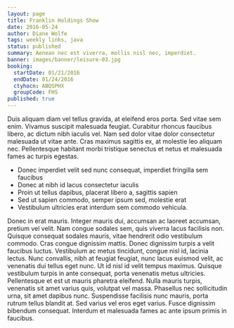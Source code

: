 ```yaml
---
layout: page
title: Franklin Holdings Show
date: 2016-05-24
author: Diane Wolfe
tags: weekly links, java
status: published
summary: Aenean nec est viverra, mollis nisl nec, imperdiet.
banner: images/banner/leisure-03.jpg
booking:
  startDate: 01/21/2016
  endDate: 01/24/2016
  ctyhocn: ABQSPHX
  groupCode: FHS
published: true
---
```

Duis aliquam diam vel tellus gravida, at eleifend eros porta. Sed vitae sem enim. Vivamus suscipit malesuada feugiat. Curabitur rhoncus faucibus libero, ac dictum nibh iaculis vel. Nam sed dolor vitae dolor consectetur malesuada ut vitae ante. Cras maximus sagittis ex, at molestie leo aliquam nec. Pellentesque habitant morbi tristique senectus et netus et malesuada fames ac turpis egestas.

* Donec imperdiet velit sed nunc consequat, imperdiet fringilla sem faucibus
* Donec at nibh id lacus consectetur iaculis
* Proin ut tellus dapibus, placerat libero a, sagittis sapien
* Sed ut sapien commodo, semper ipsum sed, molestie erat
* Vestibulum ultricies erat interdum sem commodo vehicula.

Donec in erat mauris. Integer mauris dui, accumsan ac laoreet accumsan, pretium vel velit. Nam congue sodales sem, quis viverra lacus facilisis non. Quisque consequat sodales mauris, vitae hendrerit odio vestibulum commodo. Cras congue dignissim mattis. Donec dignissim turpis a velit faucibus luctus. Vestibulum ac metus tincidunt, congue nisl id, lacinia lectus.
Nunc convallis, nibh at feugiat feugiat, nunc lacus euismod velit, ac venenatis dui tellus eget nunc. Ut id nisl id velit tempus maximus. Quisque vestibulum turpis in ante consequat, porta venenatis metus ultricies. Pellentesque et est ut mauris pharetra eleifend. Nulla mauris turpis, venenatis sit amet varius quis, volutpat vel massa. Phasellus nec sollicitudin urna, sit amet dapibus nunc. Suspendisse facilisis nunc mauris, porta rutrum tellus blandit at. Sed varius vel eros eget varius. Fusce dignissim bibendum consequat. Interdum et malesuada fames ac ante ipsum primis in faucibus.
